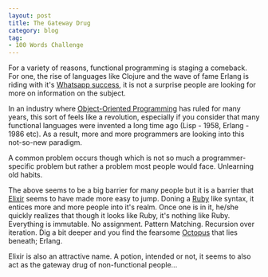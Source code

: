 ```yaml
---
layout: post
title: The Gateway Drug
category: blog
tag:
- 100 Words Challenge
---
```

For a variety of reasons, functional programming is staging a comeback. For one, the rise of languages like Clojure and the wave of fame Erlang is riding with it's [Whatsapp success](http://www.wired.com/2015/09/whatsapp-serves-900-million-users-50-engineers/), it is not a surprise people are looking for more on information on the subject.

In an industry where [Object-Oriented Programming](https://en.wikipedia.org/wiki/Object-oriented_programming) has ruled for many years, this sort of feels like a revolution, especially if you consider that many functional languages were invented a long time ago (Lisp - 1958, Erlang - 1986 etc). As a result, more and more programmers are looking into this not-so-new paradigm.

A common problem occurs though which is not so much a programmer-specific problem but rather a problem most people would face. Unlearning old habits.

The above seems to be a big barrier for many people but it is a barrier that [Elixir](http://elixir-lang.org/) seems to have made more easy to jump. Doning a [Ruby](https://en.wikipedia.org/wiki/Ruby_%28programming_language%29) like syntax, it entices more and more people into it's realm. Once one is in it, he/she quickly realizes that though it looks like Ruby, it's nothing like Ruby. Everything is immutable. No assignment. Pattern Matching. Recursion over iteration. Dig a bit deeper and you find the fearsome [Octopus](http://makisotman.com/100_words_challenge/100/2015/09/07/27.html) that lies beneath; Erlang.

Elixir is also an attractive name. A potion, intended or not, it seems to also act as the gateway drug of non-functional people...
